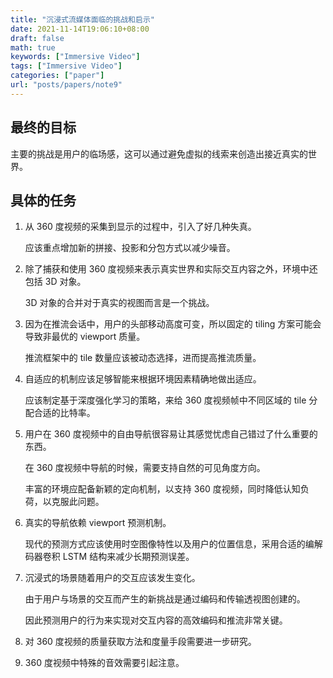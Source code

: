 ```yaml
---
title: "沉浸式流媒体面临的挑战和启示"
date: 2021-11-14T19:06:10+08:00
draft: false
math: true
keywords: ["Immersive Video"]
tags: ["Immersive Video"]
categories: ["paper"]
url: "posts/papers/note9"
---
```


## 最终的目标

主要的挑战是用户的临场感，这可以通过避免虚拟的线索来创造出接近真实的世界。

<!--more-->

## 具体的任务

1. 从 360 度视频的采集到显示的过程中，引入了好几种失真。

   应该重点增加新的拼接、投影和分包方式以减少噪音。

2. 除了捕获和使用 360 度视频来表示真实世界和实际交互内容之外，环境中还包括 3D 对象。

   3D 对象的合并对于真实的视图而言是一个挑战。

3. 因为在推流会话中，用户的头部移动高度可变，所以固定的 tiling 方案可能会导致非最优的 viewport 质量。

   推流框架中的 tile 数量应该被动态选择，进而提高推流质量。

4. 自适应的机制应该足够智能来根据环境因素精确地做出适应。

   应该制定基于深度强化学习的策略，来给 360 度视频帧中不同区域的 tile 分配合适的比特率。

5. 用户在 360 度视频中的自由导航很容易让其感觉忧虑自己错过了什么重要的东西。

   在 360 度视频中导航的时候，需要支持自然的可见角度方向。

   丰富的环境应配备新颖的定向机制，以支持 360 度视频，同时降低认知负荷，以克服此问题。

6. 真实的导航依赖 viewport 预测机制。

   现代的预测方式应该使用时空图像特性以及用户的位置信息，采用合适的编解码器卷积 LSTM 结构来减少长期预测误差。

7. 沉浸式的场景随着用户的交互应该发生变化。

   由于用户与场景的交互而产生的新挑战是通过编码和传输透视图创建的。

   因此预测用户的行为来实现对交互内容的高效编码和推流非常关键。

8. 对 360 度视频的质量获取方法和度量手段需要进一步研究。
9. 360 度视频中特殊的音效需要引起注意。
